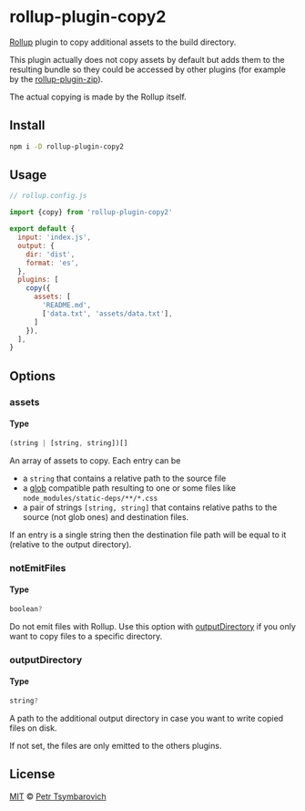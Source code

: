 # rollup-plugin-copy2

[Rollup](https://github.com/rollup/rollup) plugin to copy additional assets
to the build directory.

This plugin actually does not copy assets by default but adds them to the resulting bundle
so they could be accessed by other plugins (for example by the
[rollup-plugin-zip](https://github.com/mentaljam/rollup-plugin-zip)).

The actual copying is made by the Rollup itself.

## Install

```sh
npm i -D rollup-plugin-copy2
```

## Usage

```js
// rollup.config.js

import {copy} from 'rollup-plugin-copy2'

export default {
  input: 'index.js',
  output: {
    dir: 'dist',
    format: 'es',
  },
  plugins: [
    copy({
      assets: [
        'README.md',
        ['data.txt', 'assets/data.txt'],
      ]
    }),
  ],
}
```

## Options

### assets

#### Type

```js
(string | [string, string])[]
```

An array of assets to copy. Each entry can be
- a `string` that contains a relative path to the source file
- a [glob](https://github.com/isaacs/node-glob) compatible path resulting to one or some files like `node_modules/static-deps/**/*.css`
- a pair of strings `[string, string]` that contains relative paths to the source (not glob ones) and destination files.

If an entry is a single string then the destination file path will be equal to it
(relative to the output directory).

### notEmitFiles

#### Type

```js
boolean?
```

Do not emit files with Rollup. Use this option with [outputDirectory](#outputDirectory)
if you only want to copy files to a specific directory.

### outputDirectory

#### Type

```js
string?
```

A path to the additional output directory in case you want to write copied files on disk.

If not set, the files are only emitted to the others plugins.

## License

[MIT](LICENSE) © [Petr Tsymbarovich](mailto:petr@tsymbarovich.ru)
